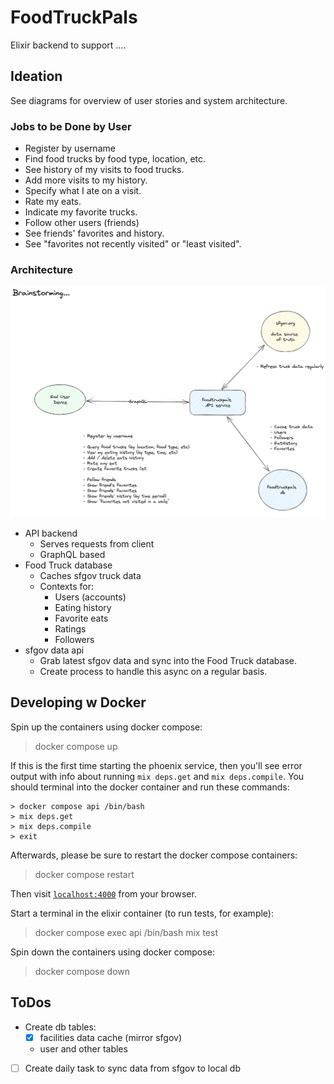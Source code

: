 # FoodTruckPals

Elixir backend to support ....

## Ideation

See diagrams for overview of user stories and system architecture.

### Jobs to be Done by User

- Register by username
- Find food trucks by food type, location, etc.
- See history of my visits to food trucks.
- Add more visits to my history.
- Specify what I ate on a visit.
- Rate my eats.
- Indicate my favorite trucks.
- Follow other users (friends)
- See friends' favorites and history.
- See "favorites not recently visited" or "least visited".

### Architecture

![Overview](diagrams/overview.png)

- API backend
    - Serves requests from client
    - GraphQL based
- Food Truck database
    - Caches sfgov truck data
    - Contexts for:
        - Users (accounts)
        - Eating history
        - Favorite eats
        - Ratings
        - Followers
- sfgov data api
    - Grab latest sfgov data and sync into the Food Truck database.
    - Create process to handle this async on a regular basis.

## Developing w Docker

Spin up the containers using docker compose:
> docker compose up

If this is the first time starting the phoenix service, then you'll see
error output with info about running `mix deps.get` and `mix deps.compile`.
You should terminal into the docker container and run these commands:

```
> docker compose api /bin/bash
> mix deps.get
> mix deps.compile
> exit
```

Afterwards, please be sure to restart the docker compose containers:

> docker compose restart

Then visit [`localhost:4000`](http://localhost:4000) from your browser.

Start a terminal in the elixir container (to run tests, for example):
> docker compose exec api /bin/bash
> mix test

Spin down the containers using docker compose:
> docker compose down

## ToDos

- Create db tables:
    - [x] facilities data cache (mirror sfgov)
    - user and other tables

- [ ] Create daily task to sync data from sfgov to local db

